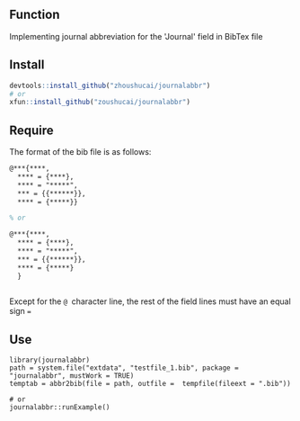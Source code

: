 ## Function

Implementing journal abbreviation for the 'Journal' field in BibTex file

## Install

```R
devtools::install_github("zhoushucai/journalabbr")
# or
xfun::install_github("zoushucai/journalabbr")
```

## Require

The format of the bib file is as follows:

```latex
@***{****,
  **** = {****},
  **** = "*****",
  *** = {{******}},
  **** = {*****}}

% or

@***{****,
  **** = {****},
  **** = "*****",
  *** = {{******}},
  **** = {*****}
  }
  
```

Except for the `@ `character line, the rest of the field lines must have an equal sign `=`

## Use

```{r}
library(journalabbr)
path = system.file("extdata", "testfile_1.bib", package = "journalabbr", mustWork = TRUE)
temptab = abbr2bib(file = path, outfile =  tempfile(fileext = ".bib"))

# or
journalabbr::runExample()
```

